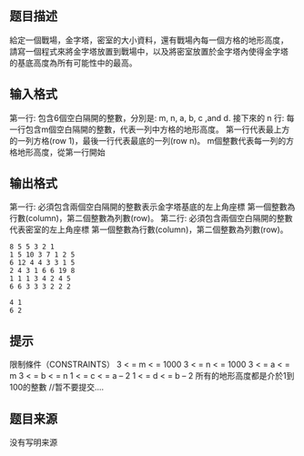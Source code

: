 


## 题目描述
給定一個戰場，金字塔，密室的大小資料，還有戰場內每一個方格的地形高度，
請寫一個程式來將金字塔放置到戰場中，以及將密室放置於金字塔內使得金字塔
的基底高度為所有可能性中的最高。
## 输入格式
第一行: 包含6個空白隔開的整數，分別是: m, n, a, b, c ,and d.
接下來的 n 行: 每一行包含m個空白隔開的整數，代表一列中方格的地形高度。
第一行代表最上方的一列方格(row 1)，最後一行代表最底的一列(row n)。
m個整數代表每一列的方格地形高度，從第一行開始
## 输出格式
第一行: 必須包含兩個空白隔開的整數表示金字塔基底的左上角座標
第一個整數為行數(column)，第二個整數為列數(row)。
第二行: 必須包含兩個空白隔開的整數代表密室的左上角座標
第一個整數為行數(column)，第二個整數為列數(row)。

```input1
8 5 5 3 2 1
1 5 10 3 7 1 2 5
6 12 4 4 3 3 1 5
2 4 3 1 6 6 19 8
1 1 1 3 4 2 4 5
6 6 3 3 3 2 2 2

```

```output1
4 1
6 2
```

## 提示
限制條件（CONSTRAINTS）
3  < = m  < = 1000 
3  < = n  < = 1000 
3  < = a  < = m
3  < = b  < = n
1  < = c  < = a – 2
1  < = d  < = b – 2
所有的地形高度都是介於1到100的整數
//暂不要提交....
## 题目来源
没有写明来源


